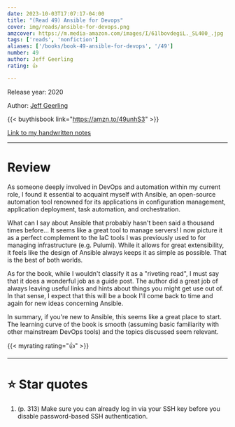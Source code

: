 ```yaml
---
date: 2023-10-03T17:07:17-04:00
title: "(Read 49) Ansible for Devops"
cover: img/reads/ansible-for-devops.png
amzcover: https://m.media-amazon.com/images/I/61lbovdegiL._SL400_.jpg
tags: ['reads', 'nonfiction']
aliases: ['/books/book-49-ansible-for-devops', '/49']
number: 49
author: Jeff Geerling
rating: 👍

---
```


Release year: 2020

Author: [Jeff Geerling](https://www.linkedin.com/in/jeff-geerling-086bb2a/)

{{< buythisbook link="https://amzn.to/49unhS3" >}}

[Link to my handwritten notes](https://drive.google.com/file/d/1G5oOo0zF0D6NBZr12D5d_hsz-hky18eb/view?usp=drive_link)

---

# Review

As someone deeply involved in DevOps and automation within my current
role, I found it essential to acquaint myself with Ansible, an
open-source automation tool renowned for its applications in
configuration management, application deployment, task automation, and
orchestration.

What can I say about Ansible that probably hasn't been said a thousand
times before... It seems like a great tool to manage servers! I now
picture it as a perfect complement to the IaC tools I was previously
used to for managing infrastructure (e.g. Pulumi). While it
allows for great extensibility, it feels like the design of Ansible
always keeps it as simple as possible. That is the best of both worlds.

As for the book, while I wouldn't classify it as a "riveting read", I
must say that it does a wonderful job as a guide post. The author did a
great job of always leaving useful links and hints about things you
might get use out of. In that sense, I expect that this will be a book
I'll come back to time and again for new ideas concerning Ansible.

In summary, if you're new to Ansible, this seems like a great place to
start. The learning curve of the book is smooth (assuming basic
familiarity with other mainstream DevOps tools) and the topics discussed
seem relevant.

{{< myrating rating="👍" >}}

---

# :star: Star quotes

1. (p. 313) Make sure you can already log in via your SSH key before you
   disable password-based SSH authentication.
